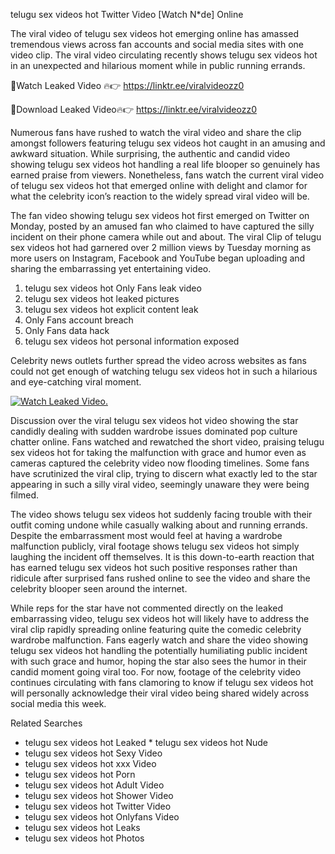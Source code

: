 ﻿telugu sex videos hot Twitter Video [Watch N*de] Online

The viral video of ﻿telugu sex videos hot emerging online has amassed tremendous views across fan accounts and social media sites with one video clip. The viral video circulating recently shows ﻿telugu sex videos hot in an unexpected and hilarious moment while in public running errands. 

🔴Watch Leaked Video 🔥👉  https://linktr.ee/viralvideozz0 

🔴Download Leaked Video🔥👉  https://linktr.ee/viralvideozz0 

Numerous fans have rushed to watch the viral video and share the clip amongst followers featuring ﻿telugu sex videos hot caught in an amusing and awkward situation. While surprising, the authentic and candid video showing ﻿telugu sex videos hot handling a real life blooper so genuinely has earned praise from viewers. Nonetheless, fans watch the current viral video of ﻿telugu sex videos hot that emerged online with delight and clamor for what the celebrity icon’s reaction to the widely spread viral video will be.

The fan video showing ﻿telugu sex videos hot first emerged on Twitter on Monday, posted by an amused fan who claimed to have captured the silly incident on their phone camera while out and about. The viral Clip of ﻿telugu sex videos hot had garnered over 2 million views by Tuesday morning as more users on Instagram, Facebook and YouTube began uploading and sharing the embarrassing yet entertaining video. 

1. ﻿telugu sex videos hot Only Fans leak video
2. ﻿telugu sex videos hot leaked pictures
3. ﻿telugu sex videos hot explicit content leak
4. Only Fans account breach
5. Only Fans data hack
6. ﻿telugu sex videos hot personal information exposed

Celebrity news outlets further spread the video across websites as fans could not get enough of watching ﻿telugu sex videos hot in such a hilarious and eye-catching viral moment. 

[![Watch Leaked Video.](https://miro.medium.com/v2/resize:fit:828/format:webp/1*cilzJN44JGOrTw9NJCrNHA.gif "Watch Leaked Video")](https://linktr.ee/viralvideozz0)

Discussion over the viral ﻿telugu sex videos hot video showing the star candidly dealing with sudden wardrobe issues dominated pop culture chatter online. Fans watched and rewatched the short video, praising ﻿telugu sex videos hot for taking the malfunction with grace and humor even as cameras captured the celebrity video now flooding timelines. Some fans have scrutinized the viral clip, trying to discern what exactly led to the star appearing in such a silly viral video, seemingly unaware they were being filmed.

The video shows ﻿telugu sex videos hot suddenly facing trouble with their outfit coming undone while casually walking about and running errands. Despite the embarrassment most would feel at having a wardrobe malfunction publicly, viral footage shows ﻿telugu sex videos hot simply laughing the incident off themselves. It is this down-to-earth reaction that has earned ﻿telugu sex videos hot such positive responses rather than ridicule after surprised fans rushed online to see the video and share the celebrity blooper seen around the internet.  

While reps for the star have not commented directly on the leaked embarrassing video, ﻿telugu sex videos hot will likely have to address the viral clip rapidly spreading online featuring quite the comedic celebrity wardrobe malfunction. Fans eagerly watch and share the video showing ﻿telugu sex videos hot handling the potentially humiliating public incident with such grace and humor, hoping the star also sees the humor in their candid moment going viral too. For now, footage of the celebrity video continues circulating with fans clamoring to know if ﻿telugu sex videos hot will personally acknowledge their viral video being shared widely across social media this week.

Related Searches
* ﻿telugu sex videos hot Leaked
﻿* telugu sex videos hot Nude
* ﻿telugu sex videos hot Sexy Video
* ﻿telugu sex videos hot xxx Video
* ﻿telugu sex videos hot Porn
* ﻿telugu sex videos hot Adult Video
* ﻿telugu sex videos hot Shower Video
* ﻿telugu sex videos hot Twitter Video
* ﻿telugu sex videos hot Onlyfans Video
* ﻿telugu sex videos hot Leaks
* ﻿telugu sex videos hot Photos